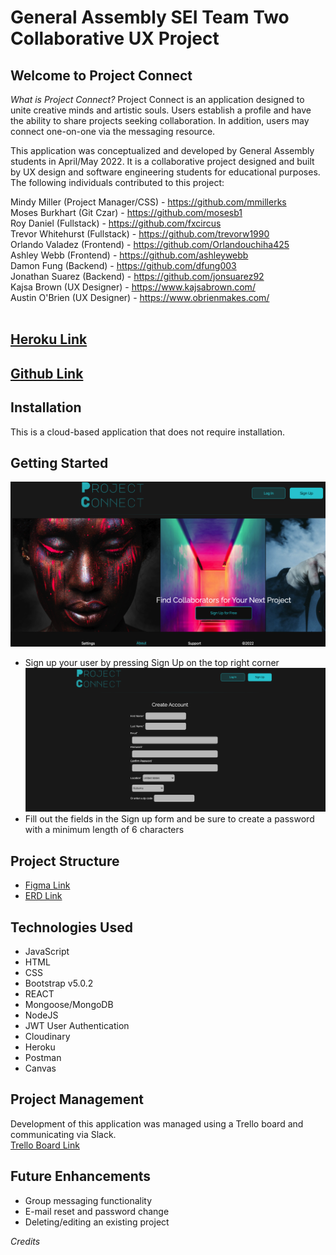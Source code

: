 # General Assembly SEI Team Two Collaborative UX Project

## Welcome to Project Connect

*What is Project Connect?*
Project Connect is an application designed to unite creative minds and artistic souls. Users establish a profile and have the ability to share projects seeking collaboration. In addition, users may connect one-on-one via the messaging resource.

This application was conceptualized and developed by General Assembly students in April/May 2022. It is a collaborative project designed and built by UX design and software engineering students for educational purposes. The following individuals contributed to this project:

Mindy Miller (Project Manager/CSS) - https://github.com/mmillerks <br />
Moses Burkhart (Git Czar) - https://github.com/mosesb1 <br />
Roy Daniel (Fullstack) - https://github.com/fxcircus <br />
Trevor Whitehurst (Fullstack) - https://github.com/trevorw1990 <br />
Orlando Valadez (Frontend) - https://github.com/Orlandouchiha425 <br />
Ashley Webb (Frontend) - https://github.com/ashleywebb <br />
Damon Fung (Backend) - https://github.com/dfung003 <br />
Jonathan Suarez (Backend) - https://github.com/jonsuarez92 <br />
Kajsa Brown (UX Designer) - https://www.kajsabrown.com/ <br />
Austin O'Brien (UX Designer) - https://www.obrienmakes.com/ <br />
<img />

## [Heroku Link](https://project-connect-team.herokuapp.com/)

## [Github Link](https://github.com/mosesb1/Team-UX-Project/)

## Installation
This is a cloud-based application that does not require installation. 

## Getting Started
![Home Page](/public/images/homepage/Project_Connect_Home.png)
* Sign up your user by pressing Sign Up on the top right corner
![Sign Up Form](/public/images/homepage/Sign_Up_Form.png)
* Fill out the fields in the Sign up form and be sure to create a password with a minimum length of 6 characters

## Project Structure
* [Figma Link](https://www.figma.com/file/IIYsZWpnttAQwDiAbwZABK/P6?node-id=326%3A19125)
* [ERD Link](https://lucid.app/lucidchart/61c42514-d3a1-4877-81fe-c817b9fd1cbc/edit?viewport_loc=-66%2C-64%2C2080%2C1142%2C0_0&invitationId=inv_0c918acc-2563-4917-b4b9-7b3cd66d6808)

## Technologies Used
* JavaScript
* HTML
* CSS
* Bootstrap v5.0.2
* REACT
* Mongoose/MongoDB
* NodeJS
* JWT User Authentication
* Cloudinary
* Heroku
* Postman
* Canvas


## Project Management
Development of this application was managed using a Trello board and communicating via Slack. <br />
[Trello Board Link](https://trello.com/b/Ly1i6XJE/team-velma-ux-sei-project-connect)

## Future Enhancements
* Group messaging functionality
* E-mail reset and password change
* Deleting/editing an existing project

*Credits*




